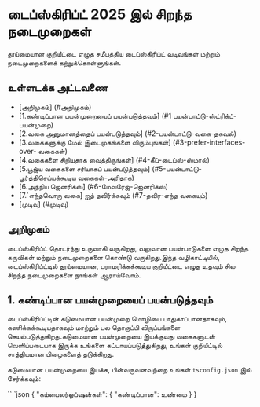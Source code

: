 # டைப்ஸ்கிரிப்ட் 2025 இல் சிறந்த நடைமுறைகள்

தூய்மையான குறியீட்டை எழுத சமீபத்திய டைப்ஸ்கிரிப்ட் வடிவங்கள் மற்றும் நடைமுறைகளைக் கற்றுக்கொள்ளுங்கள்.

## உள்ளடக்க அட்டவணை
- [அறிமுகம்] (#அறிமுகம்)
- [1.கண்டிப்பான பயன்முறையைப் பயன்படுத்தவும்] (#1 பயன்பாட்டு-ஸ்ட்ரிக்ட்-பயன்முறை)
- [2.வகை அனுமானத்தைப் பயன்படுத்தவும்] (#2-பயன்பாட்டு-வகை-தகவல்)
- [3.வகைகளுக்கு மேல் இடைமுகங்களை விரும்புங்கள்] (#3-prefer-interfaces-over- வகைகள்)
- [4.வகைகளை சிறியதாக வைத்திருங்கள்] (#4-கீப்-டைப்ஸ்-ஸ்மால்)
- [5.பூஜ்ய வகைகளை சரியாகப் பயன்படுத்தவும்] (#5-பயன்பாட்டு-பூர்த்திசெய்யக்கூடிய வகைகள்-அரிதாக)
- [6.அந்நிய ஜெனரிக்ஸ்] (#6-மேவரேஜ்-ஜெனரிக்ஸ்)
- [7.`எந்தவொரு வகை] ஐத் தவிர்க்கவும் (#7-தவிர-எந்த வகையும்)
- [முடிவு] (#முடிவு)

## அறிமுகம்

டைப்ஸ்கிரிப்ட் தொடர்ந்து உருவாகி வருகிறது, வலுவான பயன்பாடுகளை எழுத சிறந்த கருவிகள் மற்றும் நடைமுறைகளை கொண்டு வருகிறது.இந்த வழிகாட்டியில், டைப்ஸ்கிரிப்ட்டில் தூய்மையான, பராமரிக்கக்கூடிய குறியீட்டை எழுத உதவும் சில சிறந்த நடைமுறைகளை நாங்கள் ஆராய்வோம்.

## 1. கண்டிப்பான பயன்முறையைப் பயன்படுத்தவும்

டைப்ஸ்கிரிப்ட்டின் கடுமையான பயன்முறை மொழியை பாதுகாப்பானதாகவும், கணிக்கக்கூடியதாகவும் மாற்றும் பல தொகுப்பி விருப்பங்களை செயல்படுத்துகிறது.கடுமையான பயன்முறையை இயக்குவது வகைகளுடன் வெளிப்படையாக இருக்க உங்களை கட்டாயப்படுத்துகிறது, உங்கள் குறியீட்டில் சாத்தியமான பிழைகளைத் தடுக்கிறது.

கடுமையான பயன்முறையை இயக்க, பின்வருவனவற்றை உங்கள் `tsconfig.json` இல் சேர்க்கவும்:

`` `json
{
"கம்பைலர்ஓப்ஷன்கள்": {
"கண்டிப்பான": உண்மை
}
}